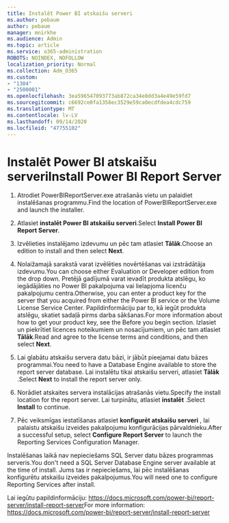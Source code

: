 ```yaml
---
title: Instalēt Power BI atskaišu serveri
ms.author: pebaum
author: pebaum
manager: mnirkhe
ms.audience: Admin
ms.topic: article
ms.service: o365-administration
ROBOTS: NOINDEX, NOFOLLOW
localization_priority: Normal
ms.collection: Adm_O365
ms.custom:
- "1304"
- "2500001"
ms.openlocfilehash: 3ea596547093773ab872ca34e8dd3a4e49e59fd7
ms.sourcegitcommit: c6692ce0fa1358ec3529e59ca0ecdfdea4cdc759
ms.translationtype: MT
ms.contentlocale: lv-LV
ms.lasthandoff: 09/14/2020
ms.locfileid: "47755102"
---
```

# <a name="install-power-bi-report-server"></a><span data-ttu-id="27506-102">Instalēt Power BI atskaišu serveri</span><span class="sxs-lookup"><span data-stu-id="27506-102">Install Power BI Report Server</span></span>

1. <span data-ttu-id="27506-103">Atrodiet PowerBIReportServer.exe atrašanās vietu un palaidiet instalēšanas programmu.</span><span class="sxs-lookup"><span data-stu-id="27506-103">Find the location of PowerBIReportServer.exe and launch the installer.</span></span>

2. <span data-ttu-id="27506-104">Atlasiet **instalēt Power BI atskaišu serveri**.</span><span class="sxs-lookup"><span data-stu-id="27506-104">Select **Install Power BI Report Server**.</span></span>

3. <span data-ttu-id="27506-105">Izvēlieties instalējamo izdevumu un pēc tam atlasiet **Tālāk**.</span><span class="sxs-lookup"><span data-stu-id="27506-105">Choose an edition to install and then select **Next**.</span></span>

4. <span data-ttu-id="27506-106">Nolaižamajā sarakstā varat izvēlēties novērtēšanas vai izstrādātāja izdevumu.</span><span class="sxs-lookup"><span data-stu-id="27506-106">You can choose either Evaluation or Developer edition from the drop down.</span></span>  <span data-ttu-id="27506-107">Pretējā gadījumā varat ievadīt produkta atslēgu, ko iegādājāties no Power BI pakalpojuma vai lielapjoma licenču pakalpojumu centra.</span><span class="sxs-lookup"><span data-stu-id="27506-107">Otherwise, you can enter a product key for the server that you acquired from either the Power BI service or the Volume License Service Center.</span></span> <span data-ttu-id="27506-108">Papildinformāciju par to, kā iegūt produkta atslēgu, skatiet sadaļā pirms darba sākšanas.</span><span class="sxs-lookup"><span data-stu-id="27506-108">For more information about how to get your product key, see the Before you begin section.</span></span> <span data-ttu-id="27506-109">Izlasiet un piekrītiet licences noteikumiem un nosacījumiem, un pēc tam atlasiet **Tālāk**.</span><span class="sxs-lookup"><span data-stu-id="27506-109">Read and agree to the license terms and conditions, and then select **Next**.</span></span>

5. <span data-ttu-id="27506-110">Lai glabātu atskaišu servera datu bāzi, ir jābūt pieejamai datu bāzes programmai.</span><span class="sxs-lookup"><span data-stu-id="27506-110">You need to have a Database Engine available to store the report server database.</span></span> <span data-ttu-id="27506-111">Lai instalētu tikai atskaišu serveri, atlasiet **Tālāk** .</span><span class="sxs-lookup"><span data-stu-id="27506-111">Select **Next** to install the report server only.</span></span>

6. <span data-ttu-id="27506-112">Norādiet atskaites servera instalācijas atrašanās vietu.</span><span class="sxs-lookup"><span data-stu-id="27506-112">Specify the install location for the report server.</span></span> <span data-ttu-id="27506-113">Lai turpinātu, atlasiet **instalēt** .</span><span class="sxs-lookup"><span data-stu-id="27506-113">Select **Install** to continue.</span></span>

7. <span data-ttu-id="27506-114">Pēc veiksmīgas iestatīšanas atlasiet **konfigurēt atskaišu serveri** , lai palaistu atskaišu izveides pakalpojumu konfigurācijas pārvaldnieku.</span><span class="sxs-lookup"><span data-stu-id="27506-114">After a successful setup, select **Configure Report Server** to launch the Reporting Services Configuration Manager.</span></span>

<span data-ttu-id="27506-115">Instalēšanas laikā nav nepieciešams SQL Server datu bāzes programmas serveris.</span><span class="sxs-lookup"><span data-stu-id="27506-115">You don't need a SQL Server Database Engine server available at the time of install.</span></span> <span data-ttu-id="27506-116">Jums tas ir nepieciešams, lai pēc instalēšanas konfigurētu atskaišu izveides pakalpojumus.</span><span class="sxs-lookup"><span data-stu-id="27506-116">You will need one to configure Reporting Services after install.</span></span>

<span data-ttu-id="27506-117">Lai iegūtu papildinformāciju: https://docs.microsoft.com/power-bi/report-server/install-report-server</span><span class="sxs-lookup"><span data-stu-id="27506-117">For more information: https://docs.microsoft.com/power-bi/report-server/install-report-server</span></span>
